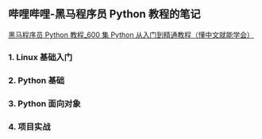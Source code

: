 ## 哔哩哔哩-黑马程序员 Python 教程的笔记

[黑马程序员 Python 教程\_600 集 Python 从入门到精通教程（懂中文就能学会）](https://www.bilibili.com/video/BV1ex411x7Em?p=1&vd_source=d8fda9ee7bbcb913dc7fe1354b6d2d5a)

### 1. Linux 基础入门

### 2. Python 基础

### 3. Python 面向对象

### 4. 项目实战
